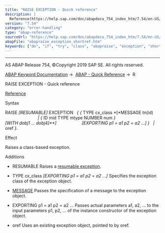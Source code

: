```yaml
---
title: "RAISE EXCEPTION - Quick reference"
description: |
  Reference(https://help.sap.com/doc/abapdocu_754_index_htm/7.54/en-US/abapraise_exception_class.htm) Syntax RAISE RESUMABLE EXCEPTION   TYPE cx_class MESSAGE tn(id)   ID mid TYPE mtype NUMBER num  WITH dobj1 ... dobj4 EXPORTING p1 = a1 p2 = a2 ...
version: "7.54"
category: "error-handling"
type: "abap-reference"
sourceUrl: "https://help.sap.com/doc/abapdocu_754_index_htm/7.54/en-US/abapraise_exception_shortref.htm"
abapFile: "abapraise_exception_shortref.htm"
keywords: ["do", "if", "try", "class", "abapraise", "exception", "shortref"]
---
```


* * *

AS ABAP Release 754, ©Copyright 2019 SAP SE. All rights reserved.

[ABAP Keyword Documentation](https://help.sap.com/doc/abapdocu_754_index_htm/7.54/en-US/abenabap.htm) →  [ABAP - Quick Reference](https://help.sap.com/doc/abapdocu_754_index_htm/7.54/en-US/abenabap_shortref.htm) →  R

RAISE EXCEPTION - Quick reference

[Reference](https://help.sap.com/doc/abapdocu_754_index_htm/7.54/en-US/abapraise_exception_class.htm)

Syntax

RAISE *\[*RESUMABLE*\]* EXCEPTION
  *{* *{* TYPE cx\_class *\[*MESSAGE tn(id)
                           *|* *{* ID mid TYPE mtype NUMBER num *}*
                             *\[*WITH dobj1 ... dobj4*\]**\]*
                    *\[*EXPORTING p1 = a1 p2 = a2 ...*\]* *}*
  *|* oref *}*.

Effect

Raises a class-based exception.

Additions

-   RESUMABLE
    Raises a [resumable exception](https://help.sap.com/doc/abapdocu_754_index_htm/7.54/en-US/abenresumable_exception_glosry.htm "Glossary Entry").
    
-   TYPE cx\_class *\[*EXPORTING p1 = a1 p2 = a2 ...*\]*
    Specifies the exception class of the exception object.
    
-   [MESSAGE](https://help.sap.com/doc/abapdocu_754_index_htm/7.54/en-US/abapraise_exception_message.htm)
    Passes the specification of a message to the exception object.
    
-   EXPORTING p1 = a1 p2 = a2 ...
    Passes actual parameters a1, a2, ... to the input parameters p1, p2, ... of the instance constructor of the exception object.
    
-   oref
    Uses an existing exception object, pointed to by oref.